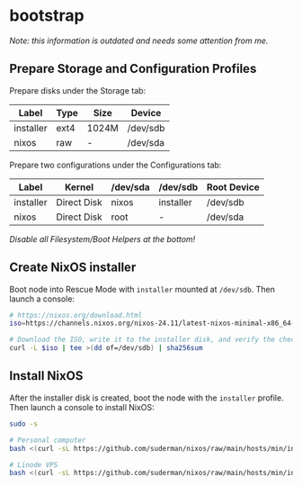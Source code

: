 # bootstrap

*Note: this information is outdated and needs some attention from me.*

## Prepare Storage and Configuration Profiles

Prepare disks under the Storage tab:

| Label     | Type    | Size  | Device   |
| --------- | ------- | ----- | -------- |
| installer | ext4    | 1024M | /dev/sdb |
| nixos     | raw     | -     | /dev/sda |


Prepare two configurations under the Configurations tab:

| Label     | Kernel      | /dev/sda | /dev/sdb  | Root Device |
| --------- | ----------- | -------- | --------- | ----------- |
| installer | Direct Disk | nixos    | installer | /dev/sdb    |
| nixos     | Direct Disk | root     | -         | /dev/sda    |

*Disable all Filesystem/Boot Helpers at the bottom!*

## Create NixOS installer

Boot node into Rescue Mode with `installer` mounted at `/dev/sdb`. Then launch a console:

```zsh
# https://nixos.org/download.html
iso=https://channels.nixos.org/nixos-24.11/latest-nixos-minimal-x86_64-linux.iso

# Download the ISO, write it to the installer disk, and verify the checksum:
curl -L $iso | tee >(dd of=/dev/sdb) | sha256sum
```

## Install NixOS

After the installer disk is created, boot the node with the `installer` profile. 
Then launch a console to install NixOS:

```zsh
sudo -s

# Personal computer
bash <(curl -sL https://github.com/suderman/nixos/raw/main/hosts/min/install.sh)

# Linode VPS
bash <(curl -sL https://github.com/suderman/nixos/raw/main/hosts/min/install.sh) LINODE
```
